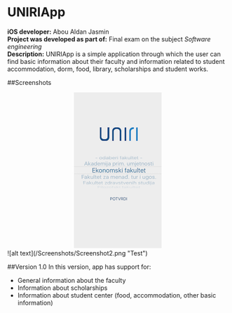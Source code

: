 # UNIRIApp

<b>iOS developer:</b> Abou Aldan Jasmin <br>
<b>Project was developed as part of:</b> Final exam on the subject <i>Software engineering</i><br>
<b>Description:</b> UNIRIApp is a simple application through which the user can find basic information about their faculty and information related to student accommodation, dorm, food, library, scholarships and student works.

##Screenshots
<div align="center">
<img src="/Screenshots/Screenshot1.png">

</div>
![alt text](/Screenshots/Screenshot2.png "Test")

##Version 1.0
In this version, app has support for:
- General information about the faculty
- Information about scholarships
- Information about student center (food, accommodation, other basic information)
